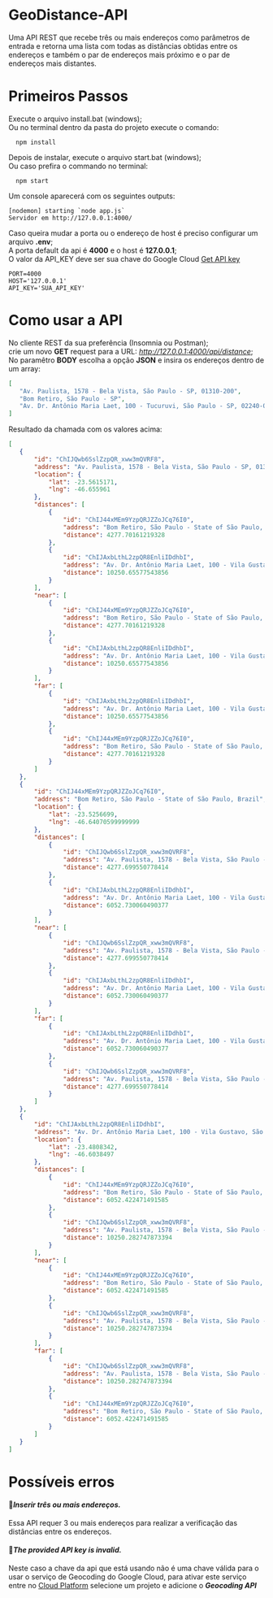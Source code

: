 # GeoDistance-API
 Uma API REST que recebe três ou mais endereços como parâmetros de entrada e retorna uma lista com todas as distâncias obtidas entre os endereços e também o par de endereços mais próximo e o par de endereços mais distantes.

# Primeiros Passos
 Execute o arquivo install.bat (windows);</br>
 Ou no terminal dentro da pasta do projeto execute o comando:
```
  npm install
```

 Depois de instalar, execute o arquivo start.bat (windows);</br>
 Ou caso prefira o commando no terminal:
```
  npm start
```

 Um console aparecerá com os seguintes outputs:
 ```
[nodemon] starting `node app.js`
 Servidor em http://127.0.0.1:4000/
 ```

 Caso queira mudar a porta ou o endereço de host é preciso configurar um arquivo <b>.env</b>;</br>
 A porta default da api é <b>4000</b> e o host é <b>127.0.0.1</b>;</br>
 O valor da API_KEY deve ser sua chave do Google Cloud <a href='https://developers.google.com/maps/documentation/geocoding/get-api-key'>Get API key</a>

 ```
PORT=4000
HOST='127.0.0.1'
API_KEY='SUA_API_KEY'
 ```

# Como usar a API
 No cliente REST da sua preferência (Insomnia ou Postman);</br>
 crie um novo <b>GET</b> request para a URL: <i>http://127.0.0.1:4000/api/distance</i>;</br>
 No paramêtro <b>BODY</b> escolha a opção <b>JSON</b> e insira os endereços dentro de um array:
 ```json
 [
	"Av. Paulista, 1578 - Bela Vista, São Paulo - SP, 01310-200",
	"Bom Retiro, São Paulo - SP",
	"Av. Dr. Antônio Maria Laet, 100 - Tucuruvi, São Paulo - SP, 02240-000"
]
 ```
 Resultado da chamada com os valores acima:
 ```json
 [
	{
		"id": "ChIJQwb6SslZzpQR_xww3mQVRF8",
		"address": "Av. Paulista, 1578 - Bela Vista, São Paulo - SP, 01310-200, Brazil",
		"location": {
			"lat": -23.5615171,
			"lng": -46.655961
		},
		"distances": [
			{
				"id": "ChIJ44xMEm9YzpQRJZZoJCq76I0",
				"address": "Bom Retiro, São Paulo - State of São Paulo, Brazil",
				"distance": 4277.70161219328
			},
			{
				"id": "ChIJAxbLthL2zpQR8EnliIDdhbI",
				"address": "Av. Dr. Antônio Maria Laet, 100 - Vila Gustavo, São Paulo - SP, 02240-000, Brazil",
				"distance": 10250.65577543856
			}
		],
		"near": [
			{
				"id": "ChIJ44xMEm9YzpQRJZZoJCq76I0",
				"address": "Bom Retiro, São Paulo - State of São Paulo, Brazil",
				"distance": 4277.70161219328
			},
			{
				"id": "ChIJAxbLthL2zpQR8EnliIDdhbI",
				"address": "Av. Dr. Antônio Maria Laet, 100 - Vila Gustavo, São Paulo - SP, 02240-000, Brazil",
				"distance": 10250.65577543856
			}
		],
		"far": [
			{
				"id": "ChIJAxbLthL2zpQR8EnliIDdhbI",
				"address": "Av. Dr. Antônio Maria Laet, 100 - Vila Gustavo, São Paulo - SP, 02240-000, Brazil",
				"distance": 10250.65577543856
			},
			{
				"id": "ChIJ44xMEm9YzpQRJZZoJCq76I0",
				"address": "Bom Retiro, São Paulo - State of São Paulo, Brazil",
				"distance": 4277.70161219328
			}
		]
	},
	{
		"id": "ChIJ44xMEm9YzpQRJZZoJCq76I0",
		"address": "Bom Retiro, São Paulo - State of São Paulo, Brazil",
		"location": {
			"lat": -23.5256699,
			"lng": -46.64070599999999
		},
		"distances": [
			{
				"id": "ChIJQwb6SslZzpQR_xww3mQVRF8",
				"address": "Av. Paulista, 1578 - Bela Vista, São Paulo - SP, 01310-200, Brazil",
				"distance": 4277.699550778414
			},
			{
				"id": "ChIJAxbLthL2zpQR8EnliIDdhbI",
				"address": "Av. Dr. Antônio Maria Laet, 100 - Vila Gustavo, São Paulo - SP, 02240-000, Brazil",
				"distance": 6052.730060490377
			}
		],
		"near": [
			{
				"id": "ChIJQwb6SslZzpQR_xww3mQVRF8",
				"address": "Av. Paulista, 1578 - Bela Vista, São Paulo - SP, 01310-200, Brazil",
				"distance": 4277.699550778414
			},
			{
				"id": "ChIJAxbLthL2zpQR8EnliIDdhbI",
				"address": "Av. Dr. Antônio Maria Laet, 100 - Vila Gustavo, São Paulo - SP, 02240-000, Brazil",
				"distance": 6052.730060490377
			}
		],
		"far": [
			{
				"id": "ChIJAxbLthL2zpQR8EnliIDdhbI",
				"address": "Av. Dr. Antônio Maria Laet, 100 - Vila Gustavo, São Paulo - SP, 02240-000, Brazil",
				"distance": 6052.730060490377
			},
			{
				"id": "ChIJQwb6SslZzpQR_xww3mQVRF8",
				"address": "Av. Paulista, 1578 - Bela Vista, São Paulo - SP, 01310-200, Brazil",
				"distance": 4277.699550778414
			}
		]
	},
	{
		"id": "ChIJAxbLthL2zpQR8EnliIDdhbI",
		"address": "Av. Dr. Antônio Maria Laet, 100 - Vila Gustavo, São Paulo - SP, 02240-000, Brazil",
		"location": {
			"lat": -23.4808342,
			"lng": -46.6038497
		},
		"distances": [
			{
				"id": "ChIJ44xMEm9YzpQRJZZoJCq76I0",
				"address": "Bom Retiro, São Paulo - State of São Paulo, Brazil",
				"distance": 6052.422471491585
			},
			{
				"id": "ChIJQwb6SslZzpQR_xww3mQVRF8",
				"address": "Av. Paulista, 1578 - Bela Vista, São Paulo - SP, 01310-200, Brazil",
				"distance": 10250.282747873394
			}
		],
		"near": [
			{
				"id": "ChIJ44xMEm9YzpQRJZZoJCq76I0",
				"address": "Bom Retiro, São Paulo - State of São Paulo, Brazil",
				"distance": 6052.422471491585
			},
			{
				"id": "ChIJQwb6SslZzpQR_xww3mQVRF8",
				"address": "Av. Paulista, 1578 - Bela Vista, São Paulo - SP, 01310-200, Brazil",
				"distance": 10250.282747873394
			}
		],
		"far": [
			{
				"id": "ChIJQwb6SslZzpQR_xww3mQVRF8",
				"address": "Av. Paulista, 1578 - Bela Vista, São Paulo - SP, 01310-200, Brazil",
				"distance": 10250.282747873394
			},
			{
				"id": "ChIJ44xMEm9YzpQRJZZoJCq76I0",
				"address": "Bom Retiro, São Paulo - State of São Paulo, Brazil",
				"distance": 6052.422471491585
			}
		]
	}
]
 ```
 # Possíveis erros
  <h4>🐞<i>Inserir três ou mais endereços.</i></h4>
 Essa API requer 3 ou mais endereços para realizar a verificação das distâncias entre os endereços.</br>
  <h4>🐞<i>The provided API key is invalid.</i></h4>
 Neste caso a chave da api que está usando não é uma chave válida para o usar o serviço de Geocoding do Google Cloud, para ativar este serviço entre no <a href='https://console.cloud.google.com/google/maps-apis/api-list'>Cloud Platform</a> selecione um projeto e adicione o <i><b>Geocoding API</b></i>
